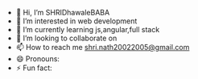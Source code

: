 - 👋 Hi, I’m SHRIDhawaleBABA
- 👀 I’m interested in web development 
- 🌱 I’m currently learning js,angular,full stack
- 💞️ I’m looking to collaborate on 
- 📫 How to reach me shri.nath20022005@gmail.com
- 😄 Pronouns:
- ⚡ Fun fact: 

<!---
DhawaleBABA/DhawaleBABA is a ✨ special ✨ repository because its `README.md` (this file) appears on your GitHub profile.
You can click the Preview link to take a look at your changes.
--->
